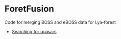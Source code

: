 # ForetFusion
Code for merging BOSS and eBOSS data for Lya-forest

* [Searching for quasars](http://nbviewer.jupyter.org/github/ja-vazquez/ForetFusion/blob/master/sdss_catalog.ipynb)
